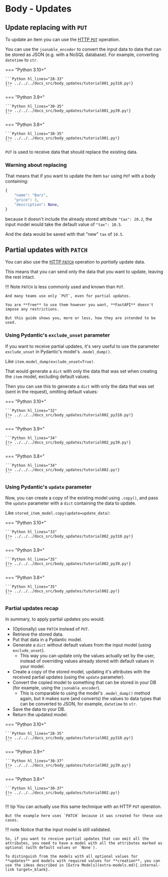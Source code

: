 # Body - Updates

## Update replacing with `PUT`

To update an item you can use the <a href="https://developer.mozilla.org/en-US/docs/Web/HTTP/Methods/PUT" class="external-link" target="_blank">HTTP `PUT`</a> operation.

You can use the `jsonable_encoder` to convert the input data to data that can be stored as JSON (e.g. with a NoSQL database). For example, converting `datetime` to `str`.

=== "Python 3.10+"

    ```Python hl_lines="28-33"
    {!> ../../../docs_src/body_updates/tutorial001_py310.py!}
    ```

=== "Python 3.9+"

    ```Python hl_lines="30-35"
    {!> ../../../docs_src/body_updates/tutorial001_py39.py!}
    ```

=== "Python 3.8+"

    ```Python hl_lines="30-35"
    {!> ../../../docs_src/body_updates/tutorial001.py!}
    ```

`PUT` is used to receive data that should replace the existing data.

### Warning about replacing

That means that if you want to update the item `bar` using `PUT` with a body containing:

```Python
{
    "name": "Barz",
    "price": 3,
    "description": None,
}
```

because it doesn't include the already stored attribute `"tax": 20.2`, the input model would take the default value of `"tax": 10.5`.

And the data would be saved with that "new" `tax` of `10.5`.

## Partial updates with `PATCH`

You can also use the <a href="https://developer.mozilla.org/en-US/docs/Web/HTTP/Methods/PATCH" class="external-link" target="_blank">HTTP `PATCH`</a> operation to *partially* update data.

This means that you can send only the data that you want to update, leaving the rest intact.

!!! Note
    `PATCH` is less commonly used and known than `PUT`.

    And many teams use only `PUT`, even for partial updates.

    You are **free** to use them however you want, **FastAPI** doesn't impose any restrictions.

    But this guide shows you, more or less, how they are intended to be used.

### Using Pydantic's `exclude_unset` parameter

If you want to receive partial updates, it's very useful to use the parameter `exclude_unset` in Pydantic's model's `.model_dump()`.

Like `item.model_dump(exclude_unset=True)`.

That would generate a `dict` with only the data that was set when creating the `item` model, excluding default values.

Then you can use this to generate a `dict` with only the data that was set (sent in the request), omitting default values:

=== "Python 3.10+"

    ```Python hl_lines="32"
    {!> ../../../docs_src/body_updates/tutorial002_py310.py!}
    ```

=== "Python 3.9+"

    ```Python hl_lines="34"
    {!> ../../../docs_src/body_updates/tutorial002_py39.py!}
    ```

=== "Python 3.8+"

    ```Python hl_lines="34"
    {!> ../../../docs_src/body_updates/tutorial002.py!}
    ```

### Using Pydantic's `update` parameter

Now, you can create a copy of the existing model using `.copy()`, and pass the `update` parameter with a `dict` containing the data to update.

Like `stored_item_model.copy(update=update_data)`:

=== "Python 3.10+"

    ```Python hl_lines="33"
    {!> ../../../docs_src/body_updates/tutorial002_py310.py!}
    ```

=== "Python 3.9+"

    ```Python hl_lines="35"
    {!> ../../../docs_src/body_updates/tutorial002_py39.py!}
    ```

=== "Python 3.8+"

    ```Python hl_lines="35"
    {!> ../../../docs_src/body_updates/tutorial002.py!}
    ```

### Partial updates recap

In summary, to apply partial updates you would:

* (Optionally) use `PATCH` instead of `PUT`.
* Retrieve the stored data.
* Put that data in a Pydantic model.
* Generate a `dict` without default values from the input model (using `exclude_unset`).
    * This way you can update only the values actually set by the user, instead of overriding values already stored with default values in your model.
* Create a copy of the stored model, updating it's attributes with the received partial updates (using the `update` parameter).
* Convert the copied model to something that can be stored in your DB (for example, using the `jsonable_encoder`).
    * This is comparable to using the model's `.model_dump()` method again, but it makes sure (and converts) the values to data types that can be converted to JSON, for example, `datetime` to `str`.
* Save the data to your DB.
* Return the updated model.

=== "Python 3.10+"

    ```Python hl_lines="28-35"
    {!> ../../../docs_src/body_updates/tutorial002_py310.py!}
    ```

=== "Python 3.9+"

    ```Python hl_lines="30-37"
    {!> ../../../docs_src/body_updates/tutorial002_py39.py!}
    ```

=== "Python 3.8+"

    ```Python hl_lines="30-37"
    {!> ../../../docs_src/body_updates/tutorial002.py!}
    ```

!!! tip
    You can actually use this same technique with an HTTP `PUT` operation.

    But the example here uses `PATCH` because it was created for these use cases.

!!! note
    Notice that the input model is still validated.

    So, if you want to receive partial updates that can omit all the attributes, you need to have a model with all the attributes marked as optional (with default values or `None`).

    To distinguish from the models with all optional values for **updates** and models with required values for **creation**, you can use the ideas described in [Extra Models](extra-models.md){.internal-link target=_blank}.
